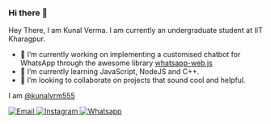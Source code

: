 ### Hi there 👋

Hey There, I am Kunal Verma. I am currently an undergraduate student at IIT Kharagpur.

- 🔭 I’m currently working on implementing a customised chatbot for WhatsApp through the awesome library <a href="https://wwebjs.dev">whatsapp-web.js<a>
- 🌱 I’m currently learning JavaScript, NodeJS and C++.
- 👯 I’m looking to collaborate on projects that sound cool and helpful.

<span>I am <a href="https://www.linkedin.com/in/kunalvrm555">@kunalvrm555<a></span>

<p align="">
  
  <a href="mailto:kunalvrm555@gmail.com" target="_blank">
  <img src="https://img.shields.io/badge/-Gmail-c14438?style=flat-square&logo=Gmail&logoColor=white" alt="Email">
  </a>

  <a href="https://www.instagram.com/ikunal_verma/" target="_blank">
    <img src="https://img.shields.io/badge/-Instagram-e4405f?style=flat-square&logo=instagram&logoColor=white" alt="Instagram">
  </a>

  <a href="https://wa.me/919354817605">
    <img src="https://img.shields.io/badge/-wa-green?style=flat-square&logo=Whatsapp&logoColor=white" alt="Whatsapp">
  </a>

</p>
